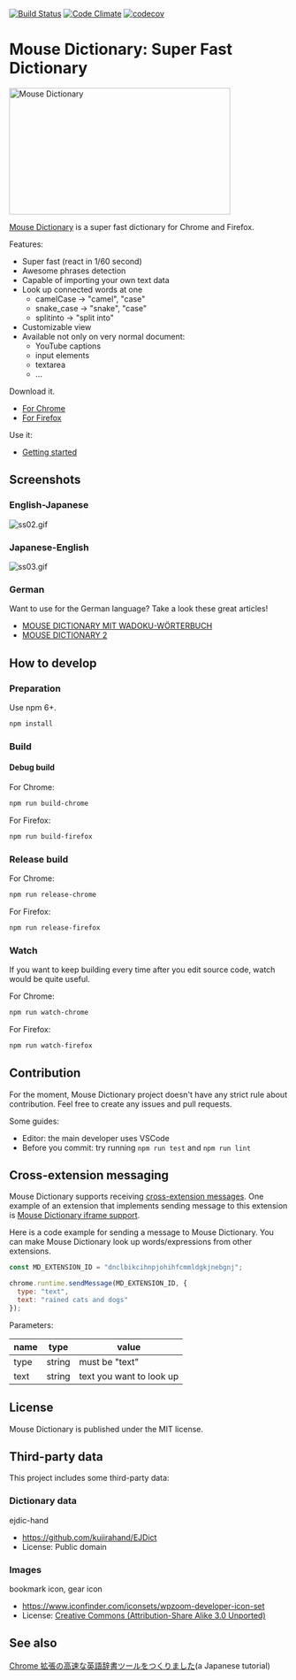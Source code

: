 [![Build Status](https://travis-ci.org/wtetsu/mouse-dictionary.svg?branch=master)](https://travis-ci.org/wtetsu/mouse-dictionary)
[![Code Climate](https://codeclimate.com/github/wtetsu/mouse-dictionary/badges/gpa.svg)](https://codeclimate.com/github/wtetsu/mouse-dictionary)
[![codecov](https://codecov.io/gh/wtetsu/mouse-dictionary/branch/master/graph/badge.svg)](https://codecov.io/gh/wtetsu/mouse-dictionary)

# Mouse Dictionary: Super Fast Dictionary

<img src="https://github.com/wtetsu/mouse-dictionary/blob/images/logo.png" title="Mouse Dictionary" width="400" height="229">

[Mouse Dictionary](https://mouse-dictionary.netlify.app/en/) is a super fast dictionary for Chrome and Firefox.

Features:
- Super fast (react in 1/60 second)
- Awesome phrases detection
- Capable of importing your own text data
- Look up connected words at one
  - camelCase -> "camel", "case"
  - snake_case -> "snake", "case"
  - splitinto  -> "split into"
- Customizable view
- Available not only on very normal document:
  - YouTube captions
  - input elements
  - textarea
  - ...

Download it.

- [For Chrome](https://chrome.google.com/webstore/detail/mouse-dictionary/dnclbikcihnpjohihfcmmldgkjnebgnj)
- [For Firefox](https://addons.mozilla.org/ja/firefox/addon/mousedictionary/)

Use it:

- [Getting started](https://github.com/wtetsu/mouse-dictionary/wiki/Getting-started)

## Screenshots

### English-Japanese

![ss02.gif](https://github.com/wtetsu/mouse-dictionary/blob/images/ss02.gif)

### Japanese-English

![ss03.gif](https://github.com/wtetsu/mouse-dictionary/blob/images/ss03.png)

### German

Want to use for the German language? Take a look these great articles!

- [MOUSE DICTIONARY MIT WADOKU-WÖRTERBUCH](https://informationjapanforschung.blogspot.com/2019/06/mouse-dictionary-mit-wadoku-worterbuch.html)
- [MOUSE DICTIONARY 2](https://informationjapanforschung.blogspot.com/2019/06/mouse-dictionary-2.html)

## How to develop

### Preparation

Use npm 6+.

```sh
npm install
```

### Build

#### Debug build
For Chrome:

```sh
npm run build-chrome
```

For Firefox:

```sh
npm run build-firefox
```


### Release build

For Chrome:

```sh
npm run release-chrome
```

For Firefox:

```sh
npm run release-firefox
```

### Watch

If you want to keep building every time after you edit source code, watch would be quite useful.

For Chrome:

```sh
npm run watch-chrome
```

For Firefox:

```sh
npm run watch-firefox
```


## Contribution

For the moment, Mouse Dictionary project doesn't have any strict rule about contribution. Feel free to create any issues and pull requests.

Some guides:

* Editor: the main developer uses VSCode
* Before you commit: try running `npm run test` and `npm run lint`

## Cross-extension messaging

Mouse Dictionary supports receiving [cross-extension messages](https://developer.chrome.com/extensions/messaging). One example of an extension that implements sending message to this extension is [Mouse Dictionary iframe support](https://github.com/wtetsu/mouse-dictionary-iframe).

Here is a code example for sending a message to Mouse Dictionary. You can make Mouse Dictionary look up words/expressions from other extensions.

```js
const MD_EXTENSION_ID = "dnclbikcihnpjohihfcmmldgkjnebgnj";

chrome.runtime.sendMessage(MD_EXTENSION_ID, {
  type: "text",
  text: "rained cats and dogs"
});
```

Parameters:

| name | type   | value                    |
| ---- | ------ | ------------------------ |
| type | string | must be "text"           |
| text | string | text you want to look up |

## License

Mouse Dictionary is published under the MIT license.

## Third-party data

This project includes some third-party data:

### Dictionary data

ejdic-hand

- https://github.com/kujirahand/EJDict
- License: Public domain

### Images

bookmark icon, gear icon

- https://www.iconfinder.com/iconsets/wpzoom-developer-icon-set
- License: [Creative Commons (Attribution-Share Alike 3.0 Unported)](https://creativecommons.org/licenses/by-sa/3.0/)

## See also

[Chrome 拡張の高速な英語辞書ツールをつくりました](https://qiita.com/wtetsu/items/c43232c6c44918e977c9)(a Japanese tutorial)
